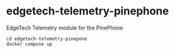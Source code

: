 # edgetech-telemetry-pinephone
EdgeTech Telemetry module for the PinePhone

```
cd edgetech-telemetry-pinepone
docker compose up
```